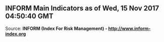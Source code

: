 ## INFORM Main Indicators as of Wed, 15 Nov 2017 04:50:40 GMT

Source: **INFORM (Index For Risk Management) - http://www.inform-index.org**